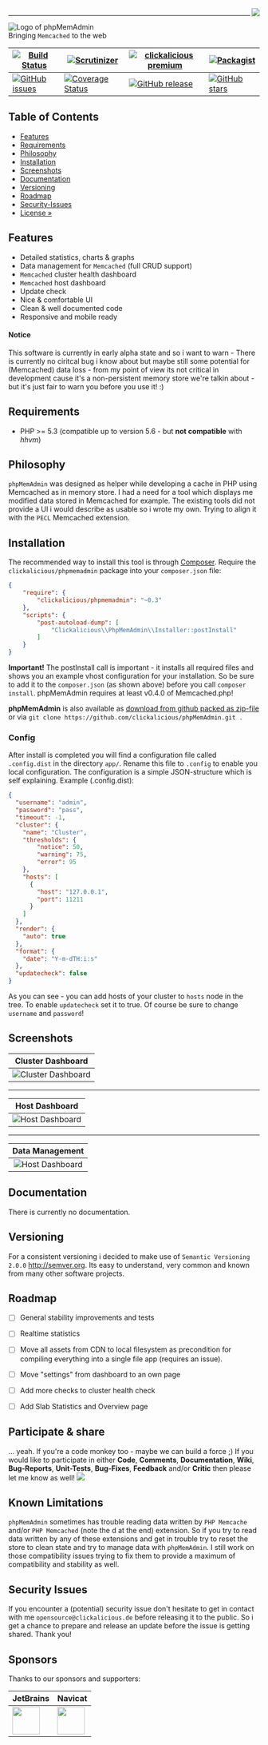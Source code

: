 <img src="https://avatars0.githubusercontent.com/u/26927954?v=3&s=140" align="right" />

---

![Logo of phpMemAdmin](docs/logo-large.png)  
Bringing `Memcached` to the web  


| [![Build Status](https://travis-ci.org/clickalicious/phpMemAdmin.svg?branch=master)](https://travis-ci.org/clickalicious/phpMemAdmin) 	| [![Scrutinizer](https://img.shields.io/scrutinizer/g/clickalicious/phpMemAdmin.svg)](https://scrutinizer-ci.com/g/clickalicious/phpMemAdmin/) 	| [![clickalicious premium](https://img.shields.io/badge/clickalicious-premium-green.svg?style=flat)](https://www.clickalicious.de/) 	| [![Packagist](https://img.shields.io/packagist/l/clickalicious/phpmemadmin.svg?style=flat)](http://opensource.org/licenses/BSD-3-Clause) 	|
|---	|---	|---	|---	|
| [![GitHub issues](https://img.shields.io/github/issues/clickalicious/phpmemadmin.svg?style=flat)](https://github.com/clickalicious/phpMemAdmin/issues) 	| [![Coverage Status](https://coveralls.io/repos/clickalicious/phpMemAdmin/badge.svg)](https://coveralls.io/r/clickalicious/phpMemAdmin)  	| [![GitHub release](https://img.shields.io/github/release/clickalicious/phpMemAdmin.svg?style=flat)](https://github.com/clickalicious/phpMemAdmin/releases) 	| [![GitHub stars](https://img.shields.io/github/stars/clickalicious/phpmemadmin.svg?style=flat)](https://github.com/clickalicious/phpMemAdmin/stargazers)  	|


## Table of Contents

- [Features](#features)
- [Requirements](#requirements)
- [Philosophy](#philosophy)
- [Installation](#installation)
- [Screenshots](#screenshots)
- [Documentation](#documentation) 
- [Versioning](#versioning)
- [Roadmap](#roadmap) 
- [Security-Issues](#security-issues)  
- [License »](LICENSE)  


## Features

 - Detailed statistics, charts & graphs
 - Data management for `Memcached` (full CRUD support)
 - `Memcached` cluster health dashboard
 - `Memcached` host dashboard
 - Update check
 - Nice & comfortable UI
 - Clean & well documented code
 - Responsive and mobile ready

#### Notice
This software is currently in early alpha state and so i want to warn - There is currently no ciritcal bug i know about but maybe still some potential for (Memcached) data loss - from my point of view its not critical in development cause it's a non-persistent memory store we're talkin about - but it's just fair to warn you before you use it! :)


## Requirements

 - PHP >= 5.3 (compatible up to version 5.6 - but **not compatible** with *hhvm*)


## Philosophy

`phpMemAdmin` was designed as helper while developing a cache in PHP using Memcached as in memory store. I had a need for a tool which displays me modified data stored in Memcached for example. The existing tools did not provide a UI i would describe as usable so i wrote my own. Trying to align it with the `PECL` Memcached extension.

## Installation
The recommended way to install this tool is through [Composer](http://getcomposer.org/). Require the `clickalicious/phpmemadmin` package into your `composer.json` file:

```json
{
    "require": {
        "clickalicious/phpmemadmin": "~0.3"
    },
    "scripts": {
    	"post-autoload-dump": [
        	"Clickalicious\\PhpMemAdmin\\Installer::postInstall"
    	]
    }
}
```

**Important!** The postInstall call is important - it installs all required files and shows you an example vhost configuration for your installation. So be sure to add it to the `composer.json` (as shown above) before you call `composer install`. phpMemAdmin requires at least v0.4.0 of Memcached.php!

**phpMemAdmin** is also available as [download from github packed as zip-file](https://github.com/clickalicious/phpMemAdmin/archive/master.zip "zip package containing library for download") or via `git clone https://github.com/clickalicious/phpMemAdmin.git .`

### Config
After install is completed you will find a configuration file called `.config.dist` in the directory `app/`. Rename this file to `.config` to enable you local configuration. The configuration is a simple JSON-structure which is self explaining. Example (.config.dist):

```json
{
  "username": "admin",
  "password": "pass",
  "timeout": -1,
  "cluster": {
    "name": "Cluster",
    "thresholds": {
        "notice": 50,
        "warning": 75,
        "error": 95
    },
    "hosts": [
      {
        "host": "127.0.0.1",
        "port": 11211
      }
    ]
  },
  "render": {
    "auto": true
  },
  "format": {
    "date": "Y-m-dTH:i:s"
  },
  "updatecheck": false
}

```

As you can see - you can add hosts of your cluster to `hosts` node in the tree. To enable `updatecheck` set it to true. Of course be sure to change `username` and `password`!

## Screenshots

| Cluster Dashboard |
|:---:|
| ![Cluster Dashboard](docs/phpMemAdmin_01-small.png) |


----------


| Host Dashboard |
|:---:|
| ![Host Dashboard](docs/phpMemAdmin_02-small.png) |


----------


| Data Management |
|:---:|
| ![Host Dashboard](docs/phpMemAdmin_03-small.png) |


## Documentation

There is currently no documentation.


## Versioning
For a consistent versioning i decided to make use of `Semantic Versioning 2.0.0` http://semver.org. Its easy to understand, very common and known from many other software projects.


## Roadmap

- [ ] General stability improvements and tests
- [ ] Realtime statistics
- [ ] Move all assets from CDN to local filesystem as precondition for compiling everything into a single file app (requires an issue).
- [ ] Move "settings" from dashboard to an own page
- [ ] Add more checks to cluster health check
- [ ] Add Slab Statistics and Overview page


## Participate & share

... yeah. If you're a code monkey too - maybe we can build a force ;) If you would like to participate in either **Code**, **Comments**, **Documentation**, **Wiki**, **Bug-Reports**, **Unit-Tests**, **Bug-Fixes**, **Feedback** and/or **Critic** then please let me know as well!
<a href="https://twitter.com/intent/tweet?hashtags=&original_referer=http%3A%2F%2Fgithub.com%2F&text=%23phpMemAdmin%20-%20Bringing%20%40memcached%20to%20the%20web.%20https%3A%2F%2Fgithub.com%2Fclickalicious%2FphpMemAdmin&tw_p=tweetbutton" target="_blank">
  <img src="http://jpillora.com/github-twitter-button/img/tweet.png"></img>
</a>


## Known Limitations
`phpMemAdmin` sometimes has trouble reading data written by `PHP Memcache` and/or `PHP Memcached` (note the d at the end) extension. So if you try to read data written by any of these extensions and get in trouble try to reset the store to clean state and try to manage data with `phpMemAdmin`. I still work on those compatibility issues trying to fix them to provide a maximum of compatibility and stability as well.  


## Security Issues

If you encounter a (potential) security issue don't hesitate to get in contact with me `opensource@clickalicious.de` before releasing it to the public. So i get a chance to prepare and release an update before the issue is getting shared. Thank you!


## Sponsors  
Thanks to our sponsors and supporters:  

| JetBrains | Navicat |
|---|---|
| <a href="https://www.jetbrains.com/phpstorm/" title="PHP IDE :: JetBrains PhpStorm" target="_blank"><img src="https://resources.jetbrains.com/assets/media/open-graph/jetbrains_250x250.png" height="55"></img></a> | <a href="http://www.navicat.com/" title="Navicat GUI - DB GUI-Admin-Tool for MySQL, MariaDB, SQL Server, SQLite, Oracle & PostgreSQL" target="_blank"><img src="http://upload.wikimedia.org/wikipedia/en/9/90/PremiumSoft_Navicat_Premium_Logo.png" height="55" /></a>  |
